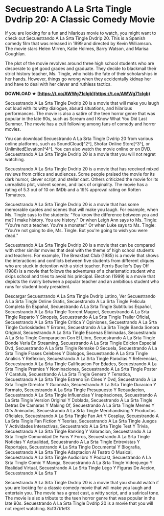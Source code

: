 
 
# Secuestrando A La Srta Tingle Dvdrip 20: A Classic Comedy Movie
 
If you are looking for a fun and hilarious movie to watch, you might want to check out Secuestrando A La Srta Tingle Dvdrip 20. This is a Spanish comedy film that was released in 1999 and directed by Kevin Williamson. The movie stars Helen Mirren, Katie Holmes, Barry Watson, and Marisa Coughlan.
 
The plot of the movie revolves around three high school students who are desperate to get good grades and graduate. They decide to blackmail their strict history teacher, Ms. Tingle, who holds the fate of their scholarships in her hands. However, things go wrong when they accidentally kidnap her and have to deal with her clever and ruthless tactics.
 
**DOWNLOAD ★ [https://t.co/AWWg71cIgb](https://t.co/AWWg71cIgb)**


 
Secuestrando A La Srta Tingle Dvdrip 20 is a movie that will make you laugh out loud with its witty dialogue, absurd situations, and hilarious performances. The movie is also a satire of the teen horror genre that was popular in the late 90s, such as Scream and I Know What You Did Last Summer. The movie has a cult following among fans of comedy and horror movies.
 
You can download Secuestrando A La Srta Tingle Dvdrip 20 from various online platforms, such as SoundCloud[^2^], Shofar Online Store[^3^], or UnlimitedElevation[^4^]. You can also watch the movie online or on DVD. Secuestrando A La Srta Tingle Dvdrip 20 is a movie that you will not regret watching.
  
Secuestrando A La Srta Tingle Dvdrip 20 is a movie that has received mixed reviews from critics and audiences. Some people praised the movie for its dark humor, clever script, and stellar cast. Others criticized the movie for its unrealistic plot, violent scenes, and lack of originality. The movie has a rating of 5.3 out of 10 on IMDb and a 19% approval rating on Rotten Tomatoes.
  
Secuestrando A La Srta Tingle Dvdrip 20 is a movie that has some memorable quotes and scenes that will make you laugh. For example, when Ms. Tingle says to the students: "You know the difference between you and me? I make history. You are history." Or when Leigh Ann says to Ms. Tingle: "You're not a teacher. You're a monster." Or when Luke says to Ms. Tingle: "You're not going to die, Ms. Tingle. But you're going to wish you were dead."
  
Secuestrando A La Srta Tingle Dvdrip 20 is a movie that can be compared with other similar movies that deal with the theme of high school students and teachers. For example, The Breakfast Club (1985) is a movie that shows the interactions and conflicts between five students from different cliques who are stuck in detention with a strict teacher. Ferris Bueller's Day Off (1986) is a movie that follows the adventures of a charismatic student who skips school and tries to avoid his principal. Election (1999) is a movie that depicts the rivalry between a popular teacher and an ambitious student who runs for student body president.
 
Descargar Secuestrando A La Srta Tingle Dvdrip Latino,  Ver Secuestrando A La Srta Tingle Online Gratis,  Secuestrando A La Srta Tingle Pelicula Completa En Español,  Secuestrando A La Srta Tingle Subtitulos Español,  Secuestrando A La Srta Tingle Torrent Magnet,  Secuestrando A La Srta Tingle Reparto Y Sinopsis,  Secuestrando A La Srta Tingle Trailer Oficial,  Secuestrando A La Srta Tingle Critica Y Opiniones,  Secuestrando A La Srta Tingle Curiosidades Y Errores,  Secuestrando A La Srta Tingle Banda Sonora Original,  Secuestrando A La Srta Tingle Escenas Eliminadas,  Secuestrando A La Srta Tingle Comparacion Con El Libro,  Secuestrando A La Srta Tingle Donde Verla En Streaming,  Secuestrando A La Srta Tingle Edicion Especial Dvd,  Secuestrando A La Srta Tingle Remake O Secuela,  Secuestrando A La Srta Tingle Frases Celebres Y Dialogos,  Secuestrando A La Srta Tingle Analisis Y Reflexion,  Secuestrando A La Srta Tingle Parodias Y Referencias,  Secuestrando A La Srta Tingle Calificacion Por Edades,  Secuestrando A La Srta Tingle Premios Y Nominaciones,  Secuestrando A La Srta Tingle Poster Y Caratula,  Secuestrando A La Srta Tingle Genero Y Tematica,  Secuestrando A La Srta Tingle Estreno En Cines Y Dvd,  Secuestrando A La Srta Tingle Director Y Guionista,  Secuestrando A La Srta Tingle Duracion Y Formato,  Secuestrando A La Srta Tingle Presupuesto Y Recaudacion,  Secuestrando A La Srta Tingle Influencias Y Inspiraciones,  Secuestrando A La Srta Tingle Version Original Y Doblada,  Secuestrando A La Srta Tingle Detras De Camaras Y Making Of,  Secuestrando A La Srta Tingle Memes Y Gifs Animados,  Secuestrando A La Srta Tingle Merchandising Y Productos Oficiales,  Secuestrando A La Srta Tingle Fan Art Y Cosplay,  Secuestrando A La Srta Tingle Fan Fiction Y Teorias,  Secuestrando A La Srta Tingle Juegos Y Actividades Interactivas,  Secuestrando A La Srta Tingle Test Y Trivia,  Secuestrando A La Srta Tingle Ranking Y Valoracion,  Secuestrando A La Srta Tingle Comunidad De Fans Y Foros,  Secuestrando A La Srta Tingle Noticias Y Actualidad,  Secuestrando A La Srta Tingle Entrevistas Y Reportajes,  Secuestrando A La Srta Tingle Documental Y Biografia,  Secuestrando A La Srta Tingle Adaptacion Al Teatro O Musical,  Secuestrando A La Srta Tingle Audiolibro Y Podcast,  Secuestrando A La Srta Tingle Comic Y Manga,  Secuestrando A La Srta Tingle Videojuego Y Realidad Virtual,  Secuestrando A La Srta Tingle Lego Y Figuras De Accion,  Secuestrando A La Srta T
  
Secuestrando A La Srta Tingle Dvdrip 20 is a movie that you should watch if you are looking for a classic comedy movie that will make you laugh and entertain you. The movie has a great cast, a witty script, and a satirical tone. The movie is also a tribute to the teen horror genre that was popular in the late 90s. Secuestrando A La Srta Tingle Dvdrip 20 is a movie that you will not regret watching.
 8cf37b1e13
 
